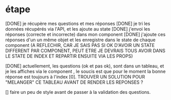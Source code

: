# étape

[DONE] je récupère mes questions et mes réponses
[DONE] je tri les données récupérés via l'API, et les ajoute au state
[DONE] j'envoi les réponses (correcte et incorrecte) dans mon component <Answer />
[DONE] j'ajoute ces réponses d'un un même objet et les enregistre dans le state de chaque component (A REFLECHIR, CAR JE SAIS PAS SI OK D'AVOIR UN STATE DIFFERENT PAR COMPONENT, PEUT ETRE JE DEVRAIS TOUS AVOIR DANS LE STATE DE INDEX ET REPARTIR ENSUITE VIA LES PROPS)

[DONE] actuellement, les questions (ok et pas ok), sont dans un tableau, et je les affiches via le component <Answer />, le soucis est que pour le moment la bonne réponse est toujours à l'index [0]. TROUVER UN SOLUTION POUR "MELANGER" CE TABLEAU AVANT DE RENDER LES REPONSES ?

[] faire un peu de style avant de passer à la validation des questions.
